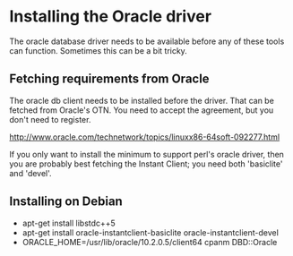 # Installing the Oracle driver

The oracle database driver needs to be available before any of these tools can
function.  Sometimes this can be a bit tricky.

## Fetching requirements from Oracle

The oracle db client needs to be installed before the driver.  That can be
fetched from Oracle's OTN.  You need to accept the agreement, but you don't need
to register.

  http://www.oracle.com/technetwork/topics/linuxx86-64soft-092277.html

If you only want to install the minimum to support perl's oracle driver, then
you are probably best fetching the Instant Client; you need both 'basiclite' and
'devel'.

## Installing on Debian

* apt-get install libstdc++5
* apt-get install oracle-instantclient-basiclite oracle-instantclient-devel
* ORACLE_HOME=/usr/lib/oracle/10.2.0.5/client64 cpanm DBD::Oracle
